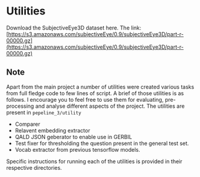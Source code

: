 #  Utilities

Download the SubjectiveEye3D dataset here. The link: [https://s3.amazonaws.com/subjectiveEye/0.9/subjectiveEye3D/part-r-00000.gz](https://s3.amazonaws.com/subjectiveEye/0.9/subjectiveEye3D/part-r-00000.gz)

## Note

Apart from the main project a number of utilities were created various tasks from full fledge code to few lines of script. A brief of those utilities is as follows. I encourage you to feel free to use them for evaluating, pre-processing and analyse different aspects of the project. The utilities are present in `pepeline_3/utility`

- Comparer
- Relavent embedding extractor
- QALD JSON geberator to enable use in GERBIL
- Test fixer for thresholding the question present in the general test set.
- Vocab extractor from previous tensorflow models.

Specific instructions for running each of the utilities is provided in their respective directories.

